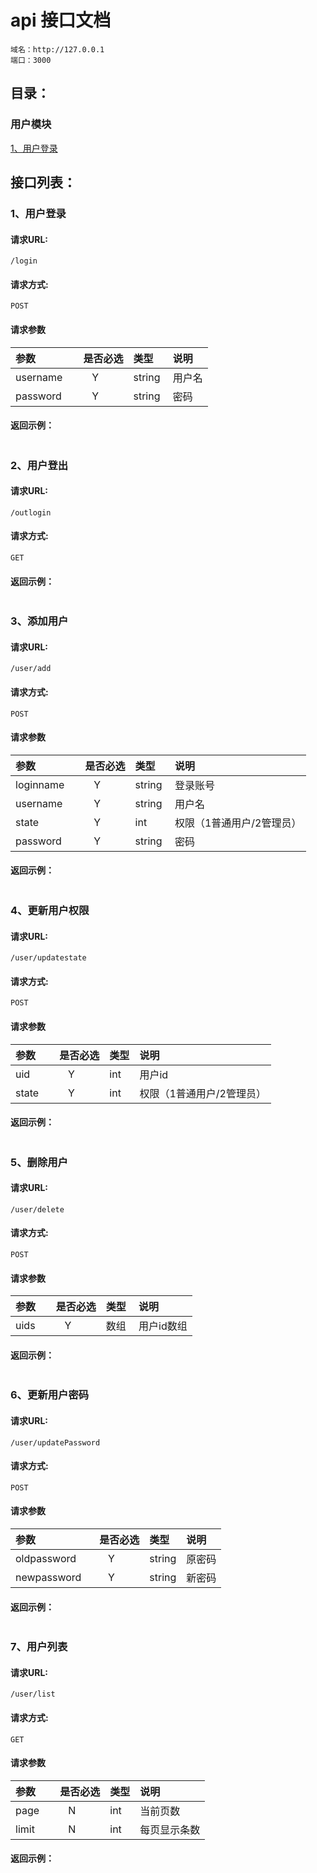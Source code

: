 # api 接口文档
```
域名：http://127.0.0.1
端口：3000
```

## 目录：
### 用户模块
[1、用户登录](#1用户登录)<br/>

## 接口列表：

### 1、用户登录
#### 请求URL:  
```
/login
```

#### 请求方式: 
```
POST
```

#### 请求参数

|参数|是否必选|类型|说明|
|:-----|:-------:|:-----|:-----|
|username      |Y       |string  |用户名|
|password      |Y       |string  |密码|

#### 返回示例：

```javascript

```

### 2、用户登出
#### 请求URL:  
```
/outlogin
```

#### 请求方式: 
```
GET
```

#### 返回示例：

```javascript

```

### 3、添加用户
#### 请求URL:  
```
/user/add
```

#### 请求方式: 
```
POST
```

#### 请求参数

|参数|是否必选|类型|说明|
|:-----|:-------:|:-----|:-----|
|loginname      |Y       |string  |登录账号|
|username      |Y       |string  |用户名|
|state      |Y       |int  |权限（1普通用户/2管理员）|
|password      |Y       |string  |密码|

#### 返回示例：

```javascript

```

### 4、更新用户权限
#### 请求URL:  
```
/user/updatestate
```

#### 请求方式: 
```
POST
```

#### 请求参数

|参数|是否必选|类型|说明|
|:-----|:-------:|:-----|:-----|
|uid      |Y       |int  |用户id|
|state      |Y       |int  |权限（1普通用户/2管理员）|


#### 返回示例：

```javascript

```

### 5、删除用户
#### 请求URL:  
```
/user/delete
```

#### 请求方式: 
```
POST
```

#### 请求参数

|参数|是否必选|类型|说明|
|:-----|:-------:|:-----|:-----|
|uids      |Y       |数组  |用户id数组|

#### 返回示例：

```javascript

```

### 6、更新用户密码
#### 请求URL:  
```
/user/updatePassword
```

#### 请求方式: 
```
POST
```

#### 请求参数

|参数|是否必选|类型|说明|
|:-----|:-------:|:-----|:-----|
|oldpassword      |Y       |string |原密码|
|newpassword     |Y       |string |新密码|

#### 返回示例：

```javascript

```

### 7、用户列表
#### 请求URL:  
```
/user/list
```

#### 请求方式: 
```
GET
```

#### 请求参数

|参数|是否必选|类型|说明|
|:-----|:-------:|:-----|:-----|
|page      |N       |int|当前页数|
|limit     |N       |int  |每页显示条数|

#### 返回示例：

```javascript

```
